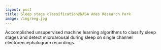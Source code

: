 ```yaml
---
layout: post
title: Sleep stage classification@NASA Ames Research Park
image: /img/eeg.jpg
---
```

Accomplished unsupervised machine learning algorithms to classify sleep stages and detect microarousal during sleep on single channel electroencephalogram recordings.
